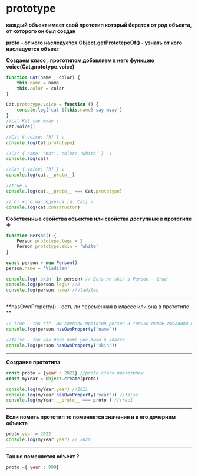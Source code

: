 # prototype

**каждый объект имеет свой прототип который берется от род объекта, от которого он был создан**

**__proto__ - от кого наследуется**
**Object.getPrototepeOf() - узнать от кого наследуется объект**

**Создаем класс , прототипом добавляем в него функцию voice(Cat.prototype.voice)**
```javascript
function Cat(name , color) {
    this.name = name
    this.color = color
}

Cat.prototype.voice = function () {
    console.log(`cat ${this.name} say myay`)
}
//cat Kat say myay ↓
cat.voice()

//Cat { voice: [λ] } ↓
console.log(Cat.prototype)

//Cat { name: 'Kat', color: 'white' }  ↓
console.log(cat)

//Cat { voice: [λ] } ↓
console.log(cat.__proto__)

//true ↓
console.log(cat.__proto__ === Cat.prototype)

// От кого наследуется [λ: Cat] ↓
console.log(cat.constructor)
```

**Собственные свойства объектов или свойства доступные в прототипе ↓**

```javascript
function Person() {
    Person.prototype.legs = 2
    Person.prototype.skin = 'white'
}

const person = new Person()
person.name = 'Vladilen'

console.log('skin' in person) // Есть ли skin в Person - true
console.log(person.legs) //2
console.log(person.name) //Vladilen

```
---
**hasOwnProperty() - есть ли переменная в классе или она в прототипе **

```javascript
// true - так rfr  мы сделали прототип person и только потом добавили поле name  
console.log(person.hasOwnProperty('name')) 

//false - так как поле name уже было в классе
console.log(person.hasOwnProperty('skin'))
```
---
**Создание прототипа**

```javascript
const proto = {year : 2021} //proto стало прототипом
const myYear = Object.create(proto)

console.log(myYear.year) //2021
console.log(myYear.hasOwnProperty('year')) //false
console.log(myYear.__proto__ === proto ) //true1    
```
---

**Если пометь прототип то поменяется значения и в его дочернем объекте**
```javascript
proto.year = 2022
console.log(myYear.year) // 2020
```
---

**Так не поменяется объект ?**
``` javascript
proto ={ year : 999}
```